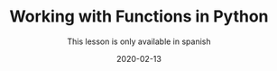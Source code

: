 ---
subtitle: "This lesson is only available in spanish"
title: "Working with Functions in Python"
status: "pending_translation"
cover: "https://ucarecdn.com/4cc6fa0b-2530-4052-aa7e-8dac03788ac3/"
textColor: "white"
date: "2020-02-13"
syntax: ["python"]
tags: ["python", "fuctions"]
---